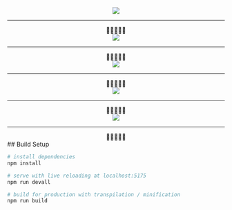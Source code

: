 <div align=center><img src="https://github.com/Se7en-exe/picS/blob/main/1.png?raw=true"></div>
<hr>
<div align=center>🌟🌟🌟🌟🌟</div>
<div align=center><img src="https://github.com/Se7en-exe/picS/blob/main/2.png?raw=true"></div>
<hr>
<div align=center>🌟🌟🌟🌟🌟</div>
<div align=center><img src="https://github.com/Se7en-exe/picS/blob/main/3.png?raw=true"></div>
<hr>
<div align=center>🌟🌟🌟🌟🌟</div>
<div align=center><img src="https://github.com/Se7en-exe/picS/blob/main/4.png?raw=true"></div>
<hr>
<div align=center>🌟🌟🌟🌟🌟</div>
<div align=center><img src="https://github.com/Se7en-exe/picS/blob/main/5.png?raw=true"></div>
<hr>
<div align=center>🌟🌟🌟🌟🌟</div>
## Build Setup

``` bash
# install dependencies
npm install

# serve with live reloading at localhost:5175
npm run devall

# build for production with transpilation / minification
npm run build

```

